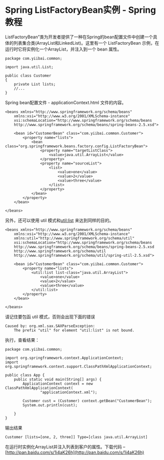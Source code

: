 # Spring ListFactoryBean实例 - Spring教程

ListFactoryBean”类为开发者提供了一种在Spring的bean配置文件中创建一个具体的列表集合类(ArrayList和LinkedList)。这里有一个 ListFactoryBean 示例，在运行时它将实例化一个ArrayList，并注入到一个 bean 属性。

```
package com.yiibai.common;

import java.util.List;

public class Customer 
{
    private List lists;
    //...
}
```

Spring bean配置文件 - applicationContext.html 文件的内容。

```
<beans xmlns="http://www.springframework.org/schema/beans"
    xmlns:xsi="http://www.w3.org/2001/XMLSchema-instance"
    xsi:schemaLocation="http://www.springframework.org/schema/beans
    http://www.springframework.org/schema/beans/spring-beans-2.5.xsd">

    <bean id="CustomerBean" class="com.yiibai.common.Customer">
        <property name="lists">
            <bean class="org.springframework.beans.factory.config.ListFactoryBean">
                <property name="targetListClass">
                    <value>java.util.ArrayList</value>
                </property>
                <property name="sourceList">
                    <list>
                        <value>one</value>
                        <value>2</value>
                        <value>three</value>
                    </list>
                </property>
            </bean>
        </property>
    </bean>

</beans>
```

另外，还可以使用 util 模式和<util:list> 来达到同样的目的。

```
<beans xmlns="http://www.springframework.org/schema/beans"
    xmlns:xsi="http://www.w3.org/2001/XMLSchema-instance" 
    xmlns:util="http://www.springframework.org/schema/util"
    xsi:schemaLocation="http://www.springframework.org/schema/beans
    http://www.springframework.org/schema/beans/spring-beans-2.5.xsd
    http://www.springframework.org/schema/util
    http://www.springframework.org/schema/util/spring-util-2.5.xsd">

    <bean id="CustomerBean" class="com.yiibai.common.Customer">
        <property name="lists">
            <util:list list-class="java.util.ArrayList">
                <value>one</value>
                <value>2</value>
                <value>three</value>
            </util:list>
        </property>
    </bean>

</beans>
```

请记住要包函 util 模式，否则会出现下面的错误

```
Caused by: org.xml.sax.SAXParseException: 
    The prefix "util" for element "util:list" is not bound.
```

执行，查看结果：

```
package com.yiibai.common;

import org.springframework.context.ApplicationContext;
import org.springframework.context.support.ClassPathXmlApplicationContext;

public class App {
    public static void main(String[] args) {
        ApplicationContext context = new ClassPathXmlApplicationContext(
                "applicationContext.xml");

        Customer cust = (Customer) context.getBean("CustomerBean");
        System.out.println(cust);

    }
}
```

输出结果

```
Customer [lists=[one, 2, three]] Type=[class java.util.ArrayList]
```

在运行时实例化ArrayList并注入列表到客户的属性。下载代码 – [http://pan.baidu.com/s/1i4aK26h](http://pan.baidu.com/s/1i4aK26h)


